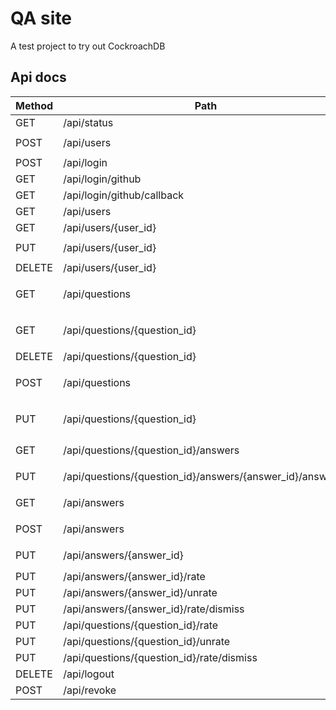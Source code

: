 # QA site
A test project to try out CockroachDB

## Api docs
|Method|Path|Request|Response|
|---|---|---|---|
|GET|/api/status|none|Status 200, `{"Status":"ok"}`|
|POST|/api/users|`{"username":"user","password":"secret","full_name":"Sir John"}`|Status 200,`{"Msg":"user successfully created"}`|
|POST|/api/login|`{"username":"user","password":"secret"}`|Status 200, `{"token":"jwtToken","revoke_token":"revoke token","auth_kind":"DefaultLogin"}`|
|GET|/api/login/github|none|Status 301|
|GET|/api/login/github/callback|?code=the_code_from_github|Status 200, `{"token":"jwtToken","revoke_token":"revoke token","auth_kind":"Github"}`|
|GET|/api/users|none|Status 200, `[{"id":"user_id","username":"user","full_name":"Sir John"}]`|
|GET|/api/users/{user_id}|none|Status 200, `{"id":"user_id","username":"user","full_name":"Sir John"}`|
|PUT|/api/users/{user_id}|`{"username":"user","password":"secret2","full_name":"Sir John"}`|Status 200, `{"username":"user","password":"secret2","full_name":"Sir John"}`|
|DELETE|/api/users/{user_id}|none|Status 200, `{"Msg":"success"}`|
|GET|/api/questions|?limit=10&offset=0&sort=created_at|Status 200, `{"count":1,data":[{"id":"question_id","title":"short_teext","description":"long_text","created_by":"user_id","created_at":"2021-01-01T00:00:00.0Z","status":"published","rating":10}]}`|
|GET|/api/questions/{question_id}|none|Status 200, `{"id":"question_id","title":"short_teext","description":"long_text","created_by":"user_id","created_at":"2021-01-01T00:00:00.0Z","status":"published","rating":10}`|
|DELETE|/api/questions/{question_id}|none|Status 200, `{"Msg":"OK"}`|
|POST|/api/questions|`{"title":"short_text","description":"long_text"}`|Status 200, `{"id":"question_id","title":"short_teext","description":"long_text","created_by":"user_id","created_at":"2021-01-01T00:00:00.0Z","status":"published","rating":0}`|
|PUT|/api/questions/{question_id}|`{"title":"new_short_text","description":"new_long_text"}`|Status 200, `{"id":"question_id","title":"new_short_teext","description":"new_long_text","created_by":"user_id","created_at":"2021-01-01T00:00:00.0Z","status":"published","rating":0}`|
|GET|/api/questions/{question_id}/answers|none|Status 200, `[{"id":"answer_id","question_id":"question_id","created_by":"user_id","answer":"text","created_at":"2021-01-01T00:00:00.0Z","answered":false,"rating":0}]`|
|PUT|/api/questions/{question_id}/answers/{answer_id}/answered|none|Status 200, `{"id":"answer_id","question_id":"question_id","created_by":"user_id","answer":"text","created_at":"2021-01-01T00:00:00.0Z","answered":true,"rating":0}`|
|GET|/api/answers|none|Status 200, `[{"id":"answer_id","question_id":"question_id","created_by":"user_id","answer":"text","created_at":"2021-01-01T00:00:00.0Z","answered":true,"rating":0}]`|
|POST|/api/answers|`{"question_id":"question_id",answer":"text"}`|Status 200, `{"id":"answer_id","question_id":"question_id","created_by":"user_id","answer":"text","created_at":"2021-01-01T00:00:00.0Z","answered":true,"rating":0}`|
|PUT|/api/answers/{answer_id}|`{"answer":"text"}`|Status 200, `{"id":"answer_id","question_id":"question_id","created_by":"user_id","answer":"text","created_at":"2021-01-01T00:00:00.0Z","answered":true,"rating":0}`|
|PUT|/api/answers/{answer_id}/rate|none|Status 200, `{"value":1}`|
|PUT|/api/answers/{answer_id}/unrate|none|Status 200, `{"value":-1}`|
|PUT|/api/answers/{answer_id}/rate/dismiss|none|Status 200, `{"value":0}`|
|PUT|/api/questions/{question_id}/rate|none|Status 200, `{"value":1}`|
|PUT|/api/questions/{question_id}/unrate|none|Status 200, `{"value":-1}`|
|PUT|/api/questions/{question_id}/rate/dismiss|none|Status 200, `{"value":0}`|
|DELETE|/api/logout|none|Status 200, `{"Msg":"Logout success"}`|
|POST|/api/revoke|`{"revoke_token":"revoke token"}`|Status 200, `{"token":"jwtToken","revoke_token":"revoke token","auth_kind":"DefaultLogin"}`|
